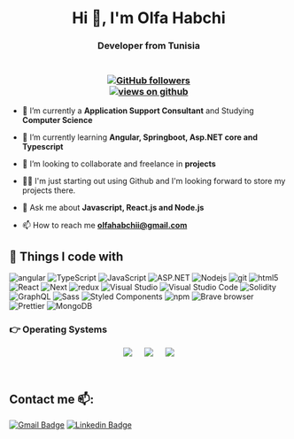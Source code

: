 


<h1 align="center">Hi 👋, I'm Olfa Habchi</h1>

<h3 align="center"> Developer from Tunisia</h3>
<h3 align="center"><br>
  <a href="https://github.com/habchiolfa" target="_blank">
    <img alt="GitHub followers" src="https://img.shields.io/github/followers/habchiolfa?label=Github%20followers&style=for-the-badge">
  </a> <br>
  <a href="https://github.com/habchiolfa" target="_blank">
    <img src="https://komarev.com/ghpvc/?username=habchiolfa&label=Views&color=brightgreen&style=flat-square" alt="views on github" />
  </a>
  </h3> 

- 🔭 I’m currently a **Application Support Consultant** and Studying **Computer Science**

- 🌱 I’m currently learning **Angular, Springboot, Asp.NET core and Typescript**

- 👯 I’m looking to collaborate and freelance in **projects**

- 👨‍💻 I'm just starting out using Github and I'm looking forward to store my projects there.

- 💬 Ask me about **Javascript, React.js and Node.js**

- 📫 How to reach me **olfahabchii@gmail.com**




## 🔧 Things I code with
<p>
  <img alt="angular" src="https://img.shields.io/badge/-Angular-DD0031?style=flat-square&logo=angular&logoColor=white" />
  <img alt="TypeScript" src="https://img.shields.io/badge/-TypeScript-007ACC?style=flat-square&logo=typescript&logoColor=white" />
  <img alt="JavaScript" src="https://img.shields.io/badge/-JavaScript-FCAA00?style=flat-square&logo=JavaScript&logoColor=white" />
  <img alt="ASP.NET" src="https://img.shields.io/badge/-Asp.NET-000000?style=flat-square&logo=dotnet&logoColor=white" />

  <img alt="Nodejs" src="https://img.shields.io/badge/-Nodejs-43853d?style=flat-square&logo=Node.js&logoColor=white" />
  <img alt="git" src="https://img.shields.io/badge/-Git-F05032?style=flat-square&logo=git&logoColor=white" />
  <img alt="html5" src="https://img.shields.io/badge/-HTML5-E34F26?style=flat-square&logo=html5&logoColor=white" />
  <img alt="React" src="https://img.shields.io/badge/-React-45b8d8?style=flat-square&logo=react&logoColor=white" />
  <img alt="Next" src="https://img.shields.io/badge/-Next-000000?style=flat-square&logo=nextdotjs&logoColor=white" />


  <img alt="redux" src="https://img.shields.io/badge/-Redux-764ABC?style=flat-square&logo=redux&logoColor=white" />
  <img alt="Visual Studio" src="https://img.shields.io/badge/-Visual Studio-463668?style=flat-square&logo=visualstudio&logoColor=white" />
  <img alt="Visual Studio Code" src="https://img.shields.io/badge/-Visual Studio Code-0066b8?style=flat-square&logo=visualstudiocode&logoColor=white" />
  <img alt="Solidity" src="https://img.shields.io/badge/-Solidity-000000?style=flat-square&logo=solidity&logoColor=white" />

  
  <img alt="GraphQL" src="https://img.shields.io/badge/-GraphQL-E10098?style=flat-square&logo=graphql&logoColor=white" />
  <img alt="Sass" src="https://img.shields.io/badge/-Sass-CC6699?style=flat-square&logo=sass&logoColor=white" />
  <img alt="Styled Components" src="https://img.shields.io/badge/-Styled_Components-db7092?style=flat-square&logo=styled-components&logoColor=white" />
  <img alt="npm" src="https://img.shields.io/badge/-NPM-CB3837?style=flat-square&logo=npm&logoColor=white" />
  <img alt="Brave browser" src="https://img.shields.io/badge/-Brave_Browser-FB542B?style=flat-square&logo=brave&logoColor=white" />
  <img alt="Prettier" src="https://img.shields.io/badge/-Prettier-F7B93E?style=flat-square&logo=prettier&logoColor=white" />
  <img alt="MongoDB" src="https://img.shields.io/badge/-MongoDB-13aa52?style=flat-square&logo=mongodb&logoColor=white" />

</p>


 ### 👉 Operating Systems
 
<p align="center">
  &emsp;
    <a href="#"><img src="https://img.shields.io/badge/Linux-FCC624?style=plastic&logo=linux&logoColor=black"></a>
  &emsp;
    <a href="#"><img src="https://img.shields.io/badge/Ubuntu-E95420?style=plastic&logo=ubuntu&logoColor=white"></a>
  &emsp;
    <a href="#"><img src="https://img.shields.io/badge/Windows-0078D6?style=plastic&logo=windows&logoColor=white"></a>
  &emsp;
     
</p>

<br/>
  
  
  
## Contact me 📫:
[![Gmail Badge](https://img.shields.io/badge/-chtioui.sk@gmail.com-red?style=flat-roundedrectangle&logo=Gmail&logoColor=white&link=mailto:chtioui.sk@gmail.com)](mailto:chtioui.sk@gmail.com)
[![Linkedin Badge](https://img.shields.io/badge/-Skander.Chtioui-blue?style=flat-square&logo=Linkedin&logoColor=white&link=https://www.linkedin.com/in/skander-chtioui/)](https://www.linkedin.com/in/skander-chtioui/)



